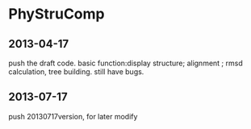 PhyStruComp
===========
2013-04-17
--------------
push the draft code. basic function:display structure; alignment ; rmsd calculation, tree building. still have bugs.

2013-07-17
---------------
push 20130717version, for later modify
